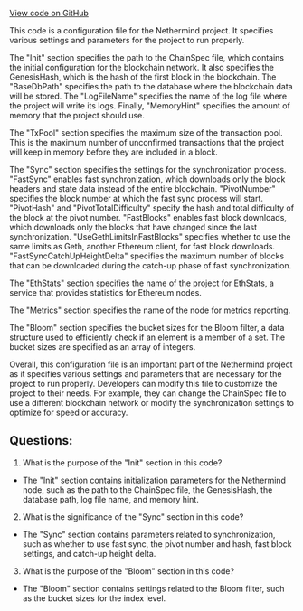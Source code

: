 [View code on GitHub](https://github.com/NethermindEth/nethermind/src/Nethermind/Nethermind.Runner/configs/kovan.cfg)

This code is a configuration file for the Nethermind project. It specifies various settings and parameters for the project to run properly. 

The "Init" section specifies the path to the ChainSpec file, which contains the initial configuration for the blockchain network. It also specifies the GenesisHash, which is the hash of the first block in the blockchain. The "BaseDbPath" specifies the path to the database where the blockchain data will be stored. The "LogFileName" specifies the name of the log file where the project will write its logs. Finally, "MemoryHint" specifies the amount of memory that the project should use.

The "TxPool" section specifies the maximum size of the transaction pool. This is the maximum number of unconfirmed transactions that the project will keep in memory before they are included in a block.

The "Sync" section specifies the settings for the synchronization process. "FastSync" enables fast synchronization, which downloads only the block headers and state data instead of the entire blockchain. "PivotNumber" specifies the block number at which the fast sync process will start. "PivotHash" and "PivotTotalDifficulty" specify the hash and total difficulty of the block at the pivot number. "FastBlocks" enables fast block downloads, which downloads only the blocks that have changed since the last synchronization. "UseGethLimitsInFastBlocks" specifies whether to use the same limits as Geth, another Ethereum client, for fast block downloads. "FastSyncCatchUpHeightDelta" specifies the maximum number of blocks that can be downloaded during the catch-up phase of fast synchronization.

The "EthStats" section specifies the name of the project for EthStats, a service that provides statistics for Ethereum nodes.

The "Metrics" section specifies the name of the node for metrics reporting.

The "Bloom" section specifies the bucket sizes for the Bloom filter, a data structure used to efficiently check if an element is a member of a set. The bucket sizes are specified as an array of integers.

Overall, this configuration file is an important part of the Nethermind project as it specifies various settings and parameters that are necessary for the project to run properly. Developers can modify this file to customize the project to their needs. For example, they can change the ChainSpec file to use a different blockchain network or modify the synchronization settings to optimize for speed or accuracy.
## Questions: 
 1. What is the purpose of the "Init" section in this code?
- The "Init" section contains initialization parameters for the Nethermind node, such as the path to the ChainSpec file, the GenesisHash, the database path, log file name, and memory hint.

2. What is the significance of the "Sync" section in this code?
- The "Sync" section contains parameters related to synchronization, such as whether to use fast sync, the pivot number and hash, fast block settings, and catch-up height delta.

3. What is the purpose of the "Bloom" section in this code?
- The "Bloom" section contains settings related to the Bloom filter, such as the bucket sizes for the index level.